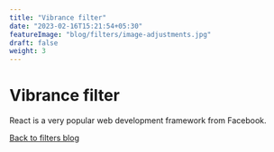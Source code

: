 ```yaml
---
title: "Vibrance filter"
date: "2023-02-16T15:21:54+05:30"
featureImage: "blog/filters/image-adjustments.jpg"
draft: false
weight: 3
---
```


# Vibrance filter

React is a very popular web development framework from Facebook.


[Back to filters blog](/blog/filters)
